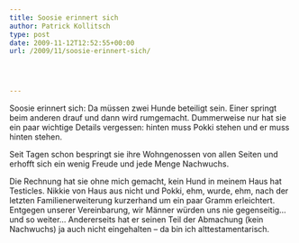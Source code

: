 ```yaml
---
title: Soosie erinnert sich
author: Patrick Kollitsch
type: post
date: 2009-11-12T12:52:55+00:00
url: /2009/11/soosie-erinnert-sich/




---
```

Soosie erinnert sich: Da müssen zwei Hunde beteiligt sein. Einer springt beim anderen drauf und dann wird rumgemacht. Dummerweise nur hat sie ein paar wichtige Details vergessen: hinten muss Pokki stehen und er muss hinten stehen. 

Seit Tagen schon bespringt sie ihre Wohngenossen von allen Seiten und erhofft sich ein wenig Freude und jede Menge Nachwuchs. 

Die Rechnung hat sie ohne mich gemacht, kein Hund in meinem Haus hat Testicles. Nikkie von Haus aus nicht und Pokki, ehm, wurde, ehm, nach der letzten Familienerweiterung kurzerhand um ein paar Gramm erleichtert. Entgegen unserer Vereinbarung, wir Männer würden uns nie gegenseitig&#8230; und so weiter&#8230; Andererseits hat er seinen Teil der Abmachung (kein Nachwuchs) ja auch nicht eingehalten &#8211; da bin ich alttestamentarisch.